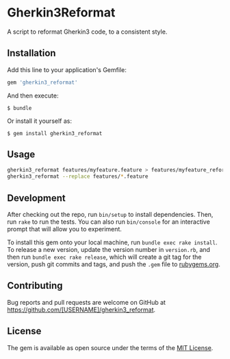 # Gherkin3Reformat

A script to reformat Gherkin3 code, to a consistent style.

## Installation

Add this line to your application's Gemfile:

```ruby
gem 'gherkin3_reformat'
```

And then execute:

    $ bundle

Or install it yourself as:

    $ gem install gherkin3_reformat

## Usage

```bash
gherkin3_reformat features/myfeature.feature > features/myfeature_reformatted.feature
gherkin3_reformat --replace features/*.feature
```

## Development

After checking out the repo, run `bin/setup` to install dependencies. Then, run `rake` to run the tests. You can also run `bin/console` for an interactive prompt that will allow you to experiment.

To install this gem onto your local machine, run `bundle exec rake install`. To release a new version, update the version number in `version.rb`, and then run `bundle exec rake release`, which will create a git tag for the version, push git commits and tags, and push the `.gem` file to [rubygems.org](https://rubygems.org).

## Contributing

Bug reports and pull requests are welcome on GitHub at https://github.com/[USERNAME]/gherkin3_reformat.


## License

The gem is available as open source under the terms of the [MIT License](http://opensource.org/licenses/MIT).

